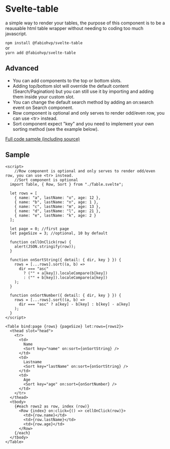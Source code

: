 # Svelte-table

a simple way to render your tables, the purpose of this component is to be a reausable html table wrapper without needing to coding too much javascript.

`npm install @fabiohvp/svelte-table`  
or  
`yarn add @fabiohvp/svelte-table`

## Advanced

- You can add components to the top or bottom slots.
- Adding top/bottom slot will override the default content (Search/Pagination) but you can still use it by importing and adding them inside your custom slot.
- You can change the default search method by adding an on:search event on Search component.
- Row component is optional and only serves to render odd/even row, you can use &lt;tr> instead.
- Sort component expect "key" and you need to implement your own sorting method (see the example below).

[Full code sample (including source)](https://svelte.dev/repl/3238e5737f764431a26e243800dccc6d?version=3.16.4)

## Sample

```
<script>
	//Row component is optional and only serves to render odd/even row, you can use <tr> instead.
	//Sort component is optional
  import Table, { Row, Sort } from "./Table.svelte";

  let rows = [
    { name: "a", lastName: "o", age: 12 },
    { name: "b", lastName: "n", age: 1 },
    { name: "c", lastName: "m", age: 13 },
    { name: "d", lastName: "l", age: 21 },
    { name: "e", lastName: "k", age: 2 }
  ];

  let page = 0; //first page
  let pageSize = 3; //optional, 10 by default

  function cellOnClick(row) {
    alert(JSON.stringify(row));
  }

  function onSortString({ detail: { dir, key } }) {
    rows = [...rows].sort((a, b) =>
      dir === "asc"
        ? ("" + a[key]).localeCompare(b[key])
        : ("" + b[key]).localeCompare(a[key])
    );
  }

  function onSortNumber({ detail: { dir, key } }) {
    rows = [...rows].sort((a, b) =>
      dir === "asc" ? a[key] - b[key] : b[key] - a[key]
    );
  }
</script>

<Table bind:page {rows} {pageSize} let:rows={rows2}>
  <thead slot="head">
    <tr>
      <td>
        Name
        <Sort key="name" on:sort={onSortString} />
      </td>
      <td>
        Lastname
        <Sort key="lastName" on:sort={onSortString} />
      </td>
      <td>
        Age
        <Sort key="age" on:sort={onSortNumber} />
      </td>
    </tr>
  </thead>
  <tbody>
    {#each rows2 as row, index (row)}
      <Row {index} on:click={() => cellOnClick(row)}>
        <td>{row.name}</td>
        <td>{row.lastName}</td>
        <td>{row.age}</td>
      </Row>
    {/each}
  </tbody>
</Table>
```
